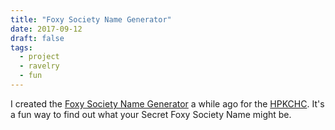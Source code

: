 ```yaml
---
title: "Foxy Society Name Generator"
date: 2017-09-12
draft: false
tags:
  - project
  - ravelry
  - fun
---
```


I created the [Foxy Society Name Generator](https://setupminimal.github.io/FoxyName.html) a while ago for the [HPKCHC](http://knitcrochethogwartshousecup.blogspot.com/). It's a fun way to find out what your Secret Foxy Society Name might be.
